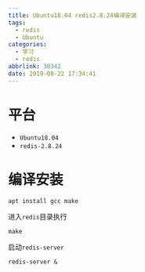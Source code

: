 ```yaml
---
title: Ubuntu18.04 redis2.8.24编译安装
tags:
  - redis
  - Ubuntu
categories:
  - 学习
  - redis
abbrlink: 30342
date: 2019-08-22 17:34:41
---
```


# 平台

- `Ubuntu18.04`
- `redis-2.8.24`

<!--more-->

# 编译安装

```shell
apt install gcc make
```

进入`redis`目录执行

```shell
make
```

启动`redis-server`

```shell
redis-server &
```

